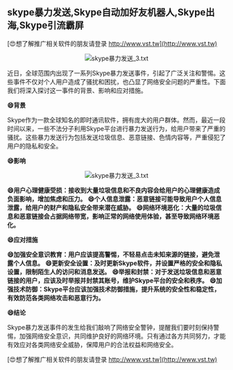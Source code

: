 ## **skype暴力发送,Skype自动加好友机器人,Skype出海,Skype引流霸屏**

[😍想了解推广相关软件的朋友请登录 http://www.vst.tw](http://www.vst.tw)

 <center><img src="https://vst.tw/MP4/tuiguang/png/1.png" alt="skype暴力发送_3.txt"></center>

近日，全球范围内出现了一系列Skype暴力发送事件，引起了广泛关注和警惕。这些事件不仅对个人用户造成了骚扰和困扰，也凸显了网络安全问题的严重性。下面我们将深入探讨这一事件的背景、影响和应对措施。

**😄背景**

Skype作为一款全球知名的即时通讯软件，拥有庞大的用户群体。然而，最近一段时间以来，一些不法分子利用Skype平台进行暴力发送行为，给用户带来了严重的骚扰。这些暴力发送行为包括发送垃圾信息、恶意链接、色情内容等，严重侵犯了用户的隐私和安全。

**😄影响**

 <center><img src="https://vst.tw/MP4/tuiguang/png/6.png" alt="skype暴力发送_3.txt"></center>

**😄用户心理健康受损：接收到大量垃圾信息和不良内容会给用户的心理健康造成负面影响，增加焦虑和压力。**
**😄个人信息泄露：恶意链接可能导致用户个人信息泄露，给用户的财产和隐私安全带来潜在威胁。**
**😄网络环境恶化：大量的垃圾信息和恶意链接会占据网络带宽，影响正常的网络使用体验，甚至导致网络环境恶化。**

**😄应对措施**

**😄加强安全意识教育：用户应该提高警惕，不轻易点击未知来源的链接，避免泄露个人信息。**
**😄更新安全设置：及时更新Skype软件，并设置严格的安全和隐私设置，限制陌生人的访问和消息发送。**
**😄举报和封禁：对于发送垃圾信息和恶意链接的用户，应该及时举报并封禁其账号，维护Skype平台的安全和秩序。**
**😄加强技术防御：Skype平台应该加强技术防御措施，提升系统的安全性和稳定性，有效防范各类网络攻击和恶意行为。**

**😄结论**

Skype暴力发送事件的发生给我们敲响了网络安全警钟，提醒我们要时刻保持警惕，加强网络安全意识，共同维护良好的网络环境。只有通过各方共同努力，才能有效应对各类网络安全威胁，保障用户的合法权益和网络安全。

[😍想了解推广相关软件的朋友请登录 http://www.vst.tw](http://www.vst.tw)



